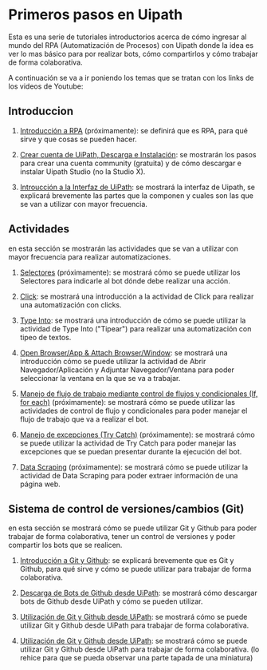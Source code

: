 # Primeros pasos en Uipath

Esta es una serie de tutoriales introductorios acerca de cómo ingresar al mundo del RPA (Automatización de Procesos) con Uipath donde la idea es ver lo mas básico para por realizar bots, cómo compartirlos y cómo trabajar de forma colaborativa.

A continuación se va a ir poniendo los temas que se tratan con los links de los videos de Youtube:


## Introduccion

1. [Introducción a RPA]() (próximamente): se definirá que es RPA, para qué sirve y que cosas se pueden hacer.

2. [Crear cuenta de UiPath, Descarga e Instalación](https://youtu.be/QZ9xbM-NV3s): se mostrarán los pasos para crear una cuenta community (gratuita) y de cómo descargar e instalar Uipath Studio (no la Studio X).

3. [Introucción a la Interfaz de UiPath](https://youtu.be/OW203VlKOYM): se mostrará la interfaz de Uipath, se explicará brevemente las partes que la componen y cuales son las que se van a utilizar con mayor frecuencia. 


## Actividades

en esta sección se mostrarán las actividades que se van a utilizar con mayor frecuencia para realizar automatizaciones.

1. [Selectores]() (próximamente): se mostrará cómo se puede utilizar los Selectores para indicarle al bot dónde debe realizar una acción.

2. [Click](https://youtu.be/xW-VNibaIUs): se mostrará una introducción a la actividad de Click para realizar una automatización con clicks.

3. [Type Into](https://youtu.be/HFaIMxspSHM): se mostrará una introducción de cómo se puede utilizar la actividad de Type Into ("Tipear") para realizar una automatización con tipeo de textos.

4. [Open Browser/App & Attach Browser/Window](https://youtu.be/F_PdbpFEXks): se mostrará una introducción cómo se puede utilizar la actividad de Abrir Navegador/Aplicación y Adjuntar Navegador/Ventana para poder seleccionar la ventana en la que se va a trabajar.

5. [Manejo de flujo de trabajo mediante control de flujos y condicionales (If, for each)]() (próximamente): se mostrará cómo se puede utilizar las actividades de control de flujo y condicionales para poder manejar el flujo de trabajo que va a realizar el bot.

6. [Manejo de excepciones (Try Catch)]() (próximamente): se mostrará cómo se puede utilizar la actividad de Try Catch para poder manejar las excepciones que se puedan presentar durante la ejecución del bot.

7. [Data Scraping]() (próximamente): se mostrará cómo se puede utilizar la actividad de Data Scraping para poder extraer información de una página web.


## Sistema de control de versiones/cambios (Git)

en esta sección se mostrará cómo se puede utilizar Git y Github para poder trabajar de forma colaborativa, tener un control de versiones y poder compartir los bots que se realicen.

1. [Introducción a Git y Github](https://youtu.be/3LnZdVOtcUw): se explicará brevemente que es Git y Github, para qué sirve y cómo se puede utilizar para trabajar de forma colaborativa.

2. [Descarga de Bots de Github desde UiPath](https://youtu.be/hD5BH7YzABw?si=l4BGErStcgJPWXpk): se mostrará cómo descargar bots de Github desde UiPath y cómo se pueden utilizar.

3. [Utilización de Git y Github desde UiPath](https://youtu.be/MAP_TQAnKz8): se mostrará cómo se puede utilizar Git y Github desde UiPath para trabajar de forma colaborativa.

4. [Utilización de Git y Github desde UiPath](https://youtu.be/abLbtzq90QQ): se mostrará cómo se puede utilizar Git y Github desde UiPath para trabajar de forma colaborativa. (lo rehice para que se pueda observar una parte tapada de una miniatura)